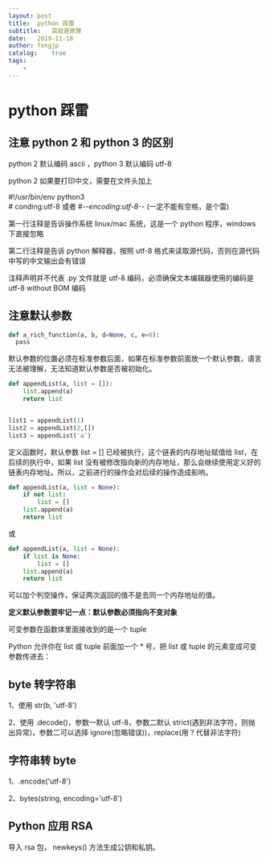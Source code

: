 ```yaml
---
layout: post
title:  python 踩雷
subtitle:   菜就是原罪
date:   2019-11-18
author: fengjp
catalog:    true
tags:
    - 
---
```


#   python 踩雷

##  注意 python 2 和 python 3 的区别

python 2 默认编码 ascii ，python 3 默认编码 utf-8

python 2 如果要打印中文，需要在文件头加上

#!/usr/bin/env python3  
\# conding:utf-8 或者 #-*-encoding:utf-8-*- (一定不能有空格，是个雷)

第一行注释是告诉操作系统 linux/mac 系统，这是一个 python 程序，windows 下直接忽略

第二行注释是告诉 python 解释器，按照 utf-8 格式来读取源代码，否则在源代码中写的中文输出会有错误

注释声明并不代表 .py 文件就是 utf-8 编码，必须确保文本编辑器使用的编码是 utf-8 without BOM 编码

##  注意默认参数

```python
def a_rich_function(a, b, d=None, c, e=0):
  pass
```

默认参数的位置必须在标准参数后面，如果在标准参数前面放一个默认参数，语言无法被理解，无法知道默认参数是否被初始化。

```python
def appendList(a, list = []):
    list.append(a)
    return list


list1 = appendList(1)
list2 = appendList(2,[])
list3 = appendList('a')
```

定义函数时，默认参数 list = [] 已经被执行，这个链表的内存地址赋值给 list，在后续的执行中，如果 list 没有被修改指向新的内存地址，那么会继续使用定义好的链表内存地址。所以，之前进行的操作会对后续的操作造成影响。

```python
def appendList(a, list = None):
    if not list:
        list = []
    list.append(a)
    return list
```

或

```python
def appendList(a, list = None):
    if list is None:
        list = []
    list.append(a)
    return list
```

可以加个判空操作，保证两次返回的值不是去同一个内存地址的值。

__定义默认参数要牢记一点：默认参数必须指向不变对象__

可变参数在函数体里面接收到的是一个 tuple

Python 允许你在 list 或 tuple 前面加一个 * 号，把 list 或 tuple 的元素变成可变参数传进去：

##  byte 转字符串

1、使用 str(b, 'utf-8')

2、使用 .decode()，参数一默认 utf-8，参数二默认 strict(遇到非法字符，则抛出异常)，参数二可以选择 ignore(忽略错误))，replace(用 ? 代替非法字符)

##  字符串转 byte

1、.encode('utf-8')

2、bytes(string, encoding='utf-8')

##  Python 应用 RSA

导入 rsa 包， newkeys() 方法生成公钥和私钥。